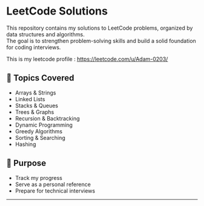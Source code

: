 # LeetCode Solutions

This repository contains my solutions to LeetCode problems, organized by data structures and algorithms.  
The goal is to strengthen problem-solving skills and build a solid foundation for coding interviews.

This is my leetcode profile : https://leetcode.com/u/Adam-0203/

## 📂 Topics Covered
- Arrays & Strings
- Linked Lists
- Stacks & Queues
- Trees & Graphs
- Recursion & Backtracking
- Dynamic Programming
- Greedy Algorithms
- Sorting & Searching
- Hashing

## 🚀 Purpose
- Track my progress  
- Serve as a personal reference  
- Prepare for technical interviews  

---
